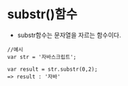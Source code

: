 # substr()함수
- substr함수는 문자열을 자르는 함수이다.

```
//예시
var str = '자바스크립트';

var result = str.substr(0,2);
=> result : '자바'

```